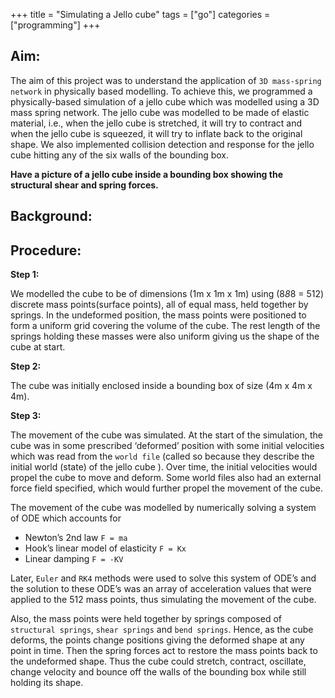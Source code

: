 +++
title = "Simulating a Jello cube"
tags = ["go"]
categories = ["programming"]
+++

## Aim:

The aim of this project was to understand the application of `3D mass-spring network` in physically based modelling.
To achieve this, we programmed a physically-based simulation of a jello cube which was modelled using a 3D mass spring network. The jello cube was modelled to be made of elastic material, i.e., when the jello cube is stretched, it will try to contract and when the jello cube is squeezed, it will try to inflate back to the original shape. We also implemented collision detection and response for the jello cube hitting any of the six walls of the bounding box.

**Have a picture of a jello cube inside a bounding box showing the structural shear and spring forces.**


## Background:


## Procedure:

**Step 1:**

 We modelled the cube to be of dimensions (1m x 1m x 1m) using (8*8*8 = 512) discrete mass points(surface points), all of equal mass, held together by springs. In the undeformed position, the mass points were positioned to form a uniform grid covering the volume of the cube. The rest length of the springs holding these masses were also uniform giving us the shape of the cube at start.

**Step 2:**

 The cube was initially enclosed inside a bounding box of size (4m x 4m x 4m).

**Step 3:**

 The movement of the cube was simulated. At the start of the simulation, the cube was in some prescribed ‘deformed’ position with some initial velocities which was read from the `world file` (called so because they describe the initial world (state) of the jello cube ). Over time, the initial velocities would propel the cube to move and deform. Some world files also had an external force field specified, which would further propel the movement of the cube.

The movement of the cube was modelled by numerically solving a system of ODE which accounts for

 * Newton’s 2nd law `F = ma`
 * Hook’s linear model of elasticity `F = Kx`
 * Linear damping `F = -KV`

Later, `Euler` and `RK4` methods were used to solve this system of ODE’s and the solution to these ODE’s was an array of acceleration values that were applied to the 512 mass points, thus simulating the movement of the cube.

Also, the mass points were held together by springs composed of `structural springs`, `shear springs` and `bend springs`. Hence, as the cube deforms, the points change positions giving the deformed shape at any point in time. Then the spring forces act to restore the mass points back to the undeformed shape. Thus the cube could stretch, contract, oscillate, change velocity and bounce off the walls of the bounding box while still holding its shape.


[go]: <http://golang.org/>
[gohtmltemplate]: <http://golang.org/pkg/html/template/>

